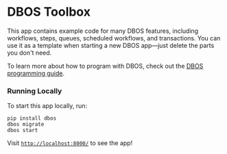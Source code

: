 # DBOS Toolbox

This app contains example code for many DBOS features, including workflows, steps, queues, scheduled workflows, and transactions.
You can use it as a template when starting a new DBOS app&mdash;just delete the parts you don't need.

To learn more about how to program with DBOS, check out the [DBOS programming guide](https://docs.dbos.dev/python/programming-guide).

### Running Locally

To start this app locally, run:

```shell
pip install dbos
dbos migrate
dbos start
```

Visit [`http://localhost:8000/`](http://localhost:8000/) to see the app!